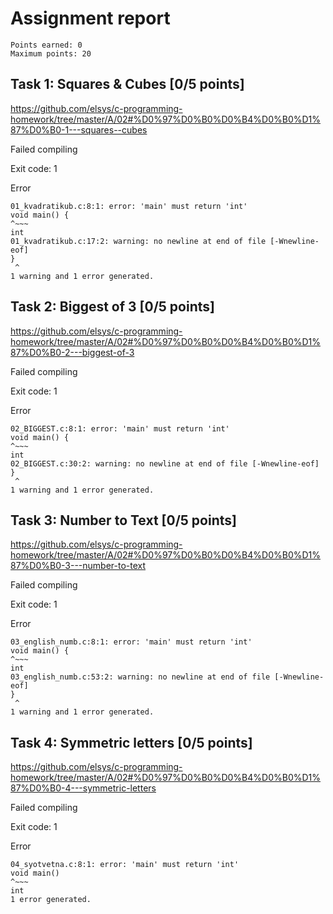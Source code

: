 # Assignment report
```
Points earned: 0
Maximum points: 20
```

## Task 1: Squares & Cubes [0/5 points]
https://github.com/elsys/c-programming-homework/tree/master/A/02#%D0%97%D0%B0%D0%B4%D0%B0%D1%87%D0%B0-1---squares--cubes

Failed compiling

Exit code: 1

Error
```
01_kvadratikub.c:8:1: error: 'main' must return 'int'
void main() {
^~~~
int
01_kvadratikub.c:17:2: warning: no newline at end of file [-Wnewline-eof]
}
 ^
1 warning and 1 error generated.

```

## Task 2: Biggest of 3 [0/5 points]
https://github.com/elsys/c-programming-homework/tree/master/A/02#%D0%97%D0%B0%D0%B4%D0%B0%D1%87%D0%B0-2---biggest-of-3

Failed compiling

Exit code: 1

Error
```
02_BIGGEST.c:8:1: error: 'main' must return 'int'
void main() {
^~~~
int
02_BIGGEST.c:30:2: warning: no newline at end of file [-Wnewline-eof]
}
 ^
1 warning and 1 error generated.

```

## Task 3: Number to Text [0/5 points]
https://github.com/elsys/c-programming-homework/tree/master/A/02#%D0%97%D0%B0%D0%B4%D0%B0%D1%87%D0%B0-3---number-to-text

Failed compiling

Exit code: 1

Error
```
03_english_numb.c:8:1: error: 'main' must return 'int'
void main() {
^~~~
int
03_english_numb.c:53:2: warning: no newline at end of file [-Wnewline-eof]
}
 ^
1 warning and 1 error generated.

```

## Task 4: Symmetric letters [0/5 points]
https://github.com/elsys/c-programming-homework/tree/master/A/02#%D0%97%D0%B0%D0%B4%D0%B0%D1%87%D0%B0-4---symmetric-letters

Failed compiling

Exit code: 1

Error
```
04_syotvetna.c:8:1: error: 'main' must return 'int'
void main()
^~~~
int
1 error generated.

```
